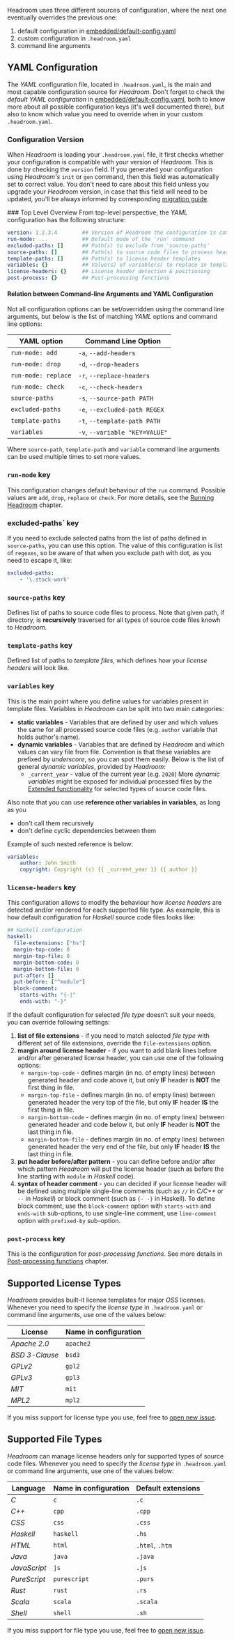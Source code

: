 Headroom uses three different sources of configuration, where the next one eventually overrides the previous one:

1. default configuration in [embedded/default-config.yaml][file:embedded/default-config.yaml]
1. custom configuration in `.headroom.yaml`
1. command line arguments

## YAML Configuration
The _YAML_ configuration file, located in `.headroom.yaml`, is the main and most capable configuration source for _Headroom_. Don't forget to check the _default YAML configuration_ in [embedded/default-config.yaml][file:embedded/default-config.yaml], both to know more about all possible configuration keys (it's well documented there), but also to know which value you need to override when in your custom `.headroom.yaml`.

### Configuration Version
When _Headroom_ is loading your `.headroom.yaml` file, it first checks whether your configuration is compatible with your version of _Headroom_. This is done by checking the `version` field. If you generated your configuration using _Headroom's_ `init` or `gen` command, then this field was automatically set to correct value. You don't need to care about this field unless you upgrade your _Headroom_ version, in case that this field will need to be updated, you'll be always informed by corresponding [migration guide][doc:migration-guide].

### Top Level Overview
From top-level perspective, the _YAML_ configuration has the following structure:

```yaml
version: 1.2.3.4        ## Version of Headroom the configuration is compatible with
run-mode: ...           ## Default mode of the 'run' command
excluded-paths: []      ## Path(s) to exclude from 'source-paths'
source-paths: []        ## Path(s) to source code files to process headers in
template-paths: []      ## Path(s) to license header templates
variables: {}           ## Value(s) of variable(s) to replace in template(s)
license-headers: {}     ## License header detection & positioning
post-process: {}        ## Post-processing functions
```

#### Relation between Command-line Arguments and YAML Configuration
Not all configuration options can be set/overridden using the command line arguments, but below is the list of matching _YAML_ options and command line options:

| YAML option         | Command Line Option            |		
|---------------------|--------------------------------|		
| `run-mode: add`     | `-a`, `--add-headers`          |		
| `run-mode: drop`    | `-d`, `--drop-headers`         |		
| `run-mode: replace` | `-r`, `--replace-headers`      |	
| `run-mode: check`   | `-c`, `--check-headers`        |		
| `source-paths`      | `-s`, `--source-path PATH`     |	
| `excluded-paths`    | `-e`, `--excluded-path REGEX`  |	
| `template-paths`    | `-t`, `--template-path PATH`   |
| `variables`         | `-v`, `--variable "KEY=VALUE"` |

Where `source-path`, `template-path` and `variable` command line arguments can be used multiple times to set more values.

### `run-mode` key
This configuration changes default behaviour of the `run` command. Possible values are `add`, `drop`, `replace` or `check`. For more details, see the [Running Headroom][doc:running-headroom#run-command] chapter.

### excluded-paths` key
If you need to exclude selected paths from the list of paths defined in `source-paths`, you can use this option. The value of this configuration is list of `regexes`, so be aware of that when you exclude path with dot, as you need to escape it, like:

```yaml
excluded-paths:
    - '\.stack-work'
```

### `source-paths` key
Defines list of paths to source code files to process. Note that given path, if directory, is __recursively__ traversed for all types of source code files knowh to _Headroom_.

### `template-paths` key
Defined list of paths to _template files_, which defines how your _license headers_ will look like.

### `variables` key
This is the main point where you define values for variables present in template files. Variables in _Headroom_ can be split into two main categories:

- __static variables__ - Variables that are defined by user and which values the same for all processed source code files (e.g. `author` variable that holds author's name).
- __dynamic variables__ - Variables that are defined by _Headroom_ and which values can vary file from file. Convention is that these variables are prefixed by _underscore_, so you can spot them easily. Below is the list of general _dynamic variables_, provided by _Headroom_:
    - `_current_year` - value of the current year (e.g. `2020`)
More _dynamic variables_ might be exposed for individual processed files by the [Extended functionality][doc:extended-functionality] for selected types of source code files.

Also note that you can use __reference other variables in variables__, as long as you
- don't call them recursively
- don't define cyclic dependencies between them

Example of such nested reference is below:

```yaml
variables:
    author: John Smith
    copyright: Copyright (c) {{ _current_year }} {{ author }}
```

### `license-headers` key
This configuration allows to modify the behaviour how _license headers_ are detected and/or rendered for each supported file type. As example, this is how default configuration for _Haskell_ source code files looks like:

```yaml
## Haskell configuration
haskell:
  file-extensions: ["hs"]
  margin-top-code: 0
  margin-top-file: 0
  margin-bottom-code: 0
  margin-bottom-file: 0
  put-after: []
  put-before: ["^module"]
  block-comment:
    starts-with: "{-|"
    ends-with: "-}"
```

If the default configuration for selected _file type_ doesn't suit your needs, you can override following settings:

1. __list of file extensions__ - if you need to match selected _file type_ with different set of file extensions, override the `file-extensions` option.
1. __margin around license header__ - if you want to add blank lines before and/or after generated license header, you can use one of the following options:
    - `margin-top-code` - defines margin (in no. of empty lines) between generated header and code above it, but only **IF** header is **NOT** the first thing in file.
    - `margin-top-file` - defines margin (in no. of empty lines) between generated header the very top of the file, but only **IF** header **IS** the first thing in file.
    - `margin-bottom-code` - defines margin (in no. of empty lines) between generated header and code below it, but only **IF** header is **NOT** the last thing in file.
    - `margin-bottom-file` - defines margin (in no. of empty lines) between generated header the very end of the file, but only **IF** header **IS** the last thing in file.
1. __put header before/after pattern__ - you can define before and/or after which pattern _Headroom_ will put the license header (such as before the line starting with `module` in _Haskell_ code).
1. __syntax of header comment__ - you can decided if your license header will be defined using multiple single-line comments (such as `//` in _C/C++_ or `--` in _Haskell_) or block comment (such as `{- -}` in Haskell). To define block comment, use the `block-comment` option with `starts-with` and `ends-with` sub-options, to use single-line comment, use `line-comment` option with `prefixed-by` sub-option.

### `post-process` key
This is the configuration for _post-processing functions_. See more details in [Post-processing functions][doc:post-processing] chapter.

## Supported License Types
_Headroom_ provides built-it license templates for major _OSS_ licenses. Whenever you need to specify the _license type_ in `.headroom.yaml` or command line arguments, use one of the values below:

| License        | Name in configuration |
|----------------|-----------------------|
| _Apache 2.0_   | `apache2`             |
| _BSD 3-Clause_ | `bsd3`                |
| _GPLv2_        | `gpl2`                |
| _GPLv3_        | `gpl3`                |
| _MIT_          | `mit`                 |
| _MPL2_         | `mpl2`                |

If you miss support for license type you use, feel free to [open new issue][meta:new-issue].

## Supported File Types
_Headroom_ can manage license headers only for supported types of source code files. Whenever you need to specify the _license type_ in `.headroom.yaml` or command line arguments, use one of the values below:

| Language     | Name in configuration | Default extensions |
|--------------|-----------------------|--------------------|
| _C_          | `c`                   | `.c`               |
| _C++_        | `cpp`                 | `.cpp`             |
| _CSS_        | `css`                 | `.css`             |
| _Haskell_    | `haskell`             | `.hs`              |
| _HTML_       | `html`                | `.html`, `.htm`    |
| _Java_       | `java`                | `.java`            |
| _JavaScript_ | `js`                  | `.js`              |
| _PureScript_ | `purescript`          | `.purs`            |
| _Rust_       | `rust`                | `.rs`              |
| _Scala_      | `scala`               | `.scala`           |
| _Shell_      | `shell`               | `.sh`              |

If you miss support for file type you use, feel free to [open new issue][meta:new-issue].


[doc:extended-functionality]: extended-functionality.md
[doc:migration-guide]: ../migration-guide.md
[doc:running-headroom#run-command]: running-headroom.md#run-command
[doc:post-processing]: post-processing.md
[file:embedded/default-config.yaml]: https://github.com/vaclavsvejcar/headroom/blob/master/embedded/default-config.yaml
[meta:new-issue]: https://github.com/vaclavsvejcar/headroom/issues/new